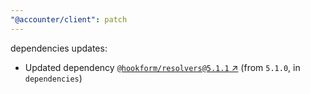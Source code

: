 ```yaml
---
"@accounter/client": patch
---
```

dependencies updates:
  - Updated dependency [`@hookform/resolvers@5.1.1` ↗︎](https://www.npmjs.com/package/@hookform/resolvers/v/5.1.1) (from `5.1.0`, in `dependencies`)
